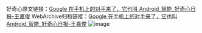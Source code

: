 好奇心原文链接：[Google 在手机上的对手来了，它也叫 Android_智能_好奇心日报-王嘉俊](https://www.qdaily.com/articles/5559.html)
WebArchive归档链接：[Google 在手机上的对手来了，它也叫 Android_智能_好奇心日报-王嘉俊](http://web.archive.org/web/20170611072150/http://www.qdaily.com/articles/5559.html)
![image](http://ww3.sinaimg.cn/large/007d5XDply1g3w8soaxg8j30u0332txc)